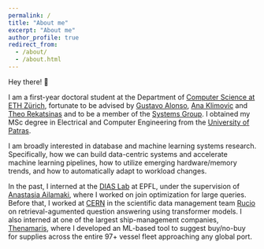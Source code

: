 ```yaml
---
permalink: /
title: "About me"
excerpt: "About me"
author_profile: true
redirect_from: 
  - /about/
  - /about.html
---
```


Hey there! 👋

I am a first-year doctoral student at the Department of [Computer Science at ETH Zürich](https://inf.ethz.ch/), fortunate to be advised by [Gustavo Alonso](https://people.inf.ethz.ch/alonso/), [Ana Klimovic](https://anakli.inf.ethz.ch/) and [Theo Rekatsinas](https://thodrek.github.io/) and to be a member of the [Systems Group](https://systems.ethz.ch/). I obtained my MSc degree in Electrical and Computer Engineering from the [University of Patras](https://www.upatras.gr/en/).

I am broadly interested in database and machine learning systems research. Specifically, how we can build data-centric systems and accelerate machine learning pipelines, how to utilize emerging hardware/memory trends, and how to automatically adapt to workload changes.

In the past, I interned at the [DIAS Lab](https://www.epfl.ch/labs/dias/) at EPFL, under the supervision of [Anastasia Ailamaki](https://people.epfl.ch/anastasia.ailamaki/?lang=en), where I worked on join optimization for large queries. Before that, I worked at [CERN](https://home.web.cern.ch/) in the scientific data management team [Rucio](https://rucio.cern.ch/) on retrieval-agumented question answering using transformer models. I also interned at one of the largest ship-management companies, [Thenamaris](https://www.thenamaris.com/), where I developed an ML-based tool to suggest buy/no-buy for supplies across the entire 97+ vessel fleet approaching any global port.

[//]: # "During my studies, I explored my interest in aerospace engineering by leading [EUROAVIA Patras](https://patras.euroavia.eu/) and being part of the founding team. I helped organize international [rocketry competitions](https://sloshing.euroavia.eu/), design model rockets, and be part of unforgettable experiences such as [piloting light aircraft](https://www.youtube.com/watch?v=yt_PKnsNZXw)."

